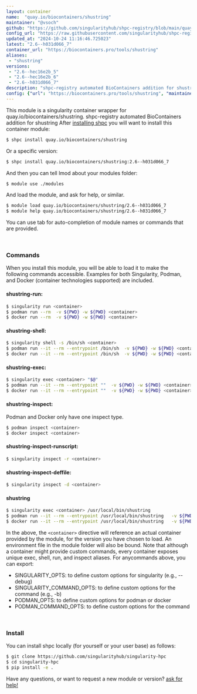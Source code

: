 ```yaml
---
layout: container
name:  "quay.io/biocontainers/shustring"
maintainer: "@vsoch"
github: "https://github.com/singularityhub/shpc-registry/blob/main/quay.io/biocontainers/shustring/container.yaml"
config_url: "https://raw.githubusercontent.com/singularityhub/shpc-registry/main/quay.io/biocontainers/shustring/container.yaml"
updated_at: "2024-10-24 11:16:46.725023"
latest: "2.6--h031d066_7"
container_url: "https://biocontainers.pro/tools/shustring"
aliases:
 - "shustring"
versions:
 - "2.6--hec16e2b_5"
 - "2.6--hec16e2b_6"
 - "2.6--h031d066_7"
description: "shpc-registry automated BioContainers addition for shustring"
config: {"url": "https://biocontainers.pro/tools/shustring", "maintainer": "@vsoch", "description": "shpc-registry automated BioContainers addition for shustring", "latest": {"2.6--h031d066_7": "sha256:691800dbb1d7d3f5f24f6798cc0518725ba847a268719ce0373912ea70e82ed3"}, "tags": {"2.6--hec16e2b_5": "sha256:e7ac14742b0c999542c858d465f40174b88de495888160ba9181e5feae92503a", "2.6--hec16e2b_6": "sha256:65c8036455f97c684fd7c8d6414f5c204340b1ff1ee471ef386cd3b19cd7c210", "2.6--h031d066_7": "sha256:691800dbb1d7d3f5f24f6798cc0518725ba847a268719ce0373912ea70e82ed3"}, "docker": "quay.io/biocontainers/shustring", "aliases": {"shustring": "/usr/local/bin/shustring"}}
---
```


This module is a singularity container wrapper for quay.io/biocontainers/shustring.
shpc-registry automated BioContainers addition for shustring
After [installing shpc](#install) you will want to install this container module:


```bash
$ shpc install quay.io/biocontainers/shustring
```

Or a specific version:

```bash
$ shpc install quay.io/biocontainers/shustring:2.6--h031d066_7
```

And then you can tell lmod about your modules folder:

```bash
$ module use ./modules
```

And load the module, and ask for help, or similar.

```bash
$ module load quay.io/biocontainers/shustring/2.6--h031d066_7
$ module help quay.io/biocontainers/shustring/2.6--h031d066_7
```

You can use tab for auto-completion of module names or commands that are provided.

<br>

### Commands

When you install this module, you will be able to load it to make the following commands accessible.
Examples for both Singularity, Podman, and Docker (container technologies supported) are included.

#### shustring-run:

```bash
$ singularity run <container>
$ podman run --rm  -v ${PWD} -w ${PWD} <container>
$ docker run --rm  -v ${PWD} -w ${PWD} <container>
```

#### shustring-shell:

```bash
$ singularity shell -s /bin/sh <container>
$ podman run --it --rm --entrypoint /bin/sh  -v ${PWD} -w ${PWD} <container>
$ docker run --it --rm --entrypoint /bin/sh  -v ${PWD} -w ${PWD} <container>
```

#### shustring-exec:

```bash
$ singularity exec <container> "$@"
$ podman run --it --rm --entrypoint ""  -v ${PWD} -w ${PWD} <container> "$@"
$ docker run --it --rm --entrypoint ""  -v ${PWD} -w ${PWD} <container> "$@"
```

#### shustring-inspect:

Podman and Docker only have one inspect type.

```bash
$ podman inspect <container>
$ docker inspect <container>
```

#### shustring-inspect-runscript:

```bash
$ singularity inspect -r <container>
```

#### shustring-inspect-deffile:

```bash
$ singularity inspect -d <container>
```


#### shustring

```bash
$ singularity exec <container> /usr/local/bin/shustring
$ podman run --it --rm --entrypoint /usr/local/bin/shustring   -v ${PWD} -w ${PWD} <container> -c " $@"
$ docker run --it --rm --entrypoint /usr/local/bin/shustring   -v ${PWD} -w ${PWD} <container> -c " $@"
```



In the above, the `<container>` directive will reference an actual container provided
by the module, for the version you have chosen to load. An environment file in the
module folder will also be bound. Note that although a container
might provide custom commands, every container exposes unique exec, shell, run, and
inspect aliases. For anycommands above, you can export:

 - SINGULARITY_OPTS: to define custom options for singularity (e.g., --debug)
 - SINGULARITY_COMMAND_OPTS: to define custom options for the command (e.g., -b)
 - PODMAN_OPTS: to define custom options for podman or docker
 - PODMAN_COMMAND_OPTS: to define custom options for the command

<br>

### Install

You can install shpc locally (for yourself or your user base) as follows:

```bash
$ git clone https://github.com/singularityhub/singularity-hpc
$ cd singularity-hpc
$ pip install -e .
```

Have any questions, or want to request a new module or version? [ask for help!](https://github.com/singularityhub/singularity-hpc/issues)